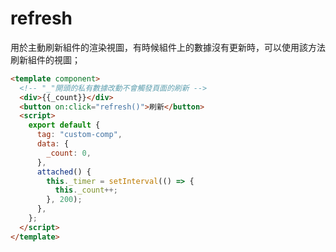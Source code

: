 # refresh

用於主動刷新組件的渲染視圖，有時候組件上的數據沒有更新時，可以使用該方法刷新組件的視圖；

<comp-viewer comp-name="custom-comp">

```html
<template component>
  <!-- "_"開頭的私有數據改動不會觸發頁面的刷新 -->
  <div>{{_count}}</div>
  <button on:click="refresh()">刷新</button>
  <script>
    export default {
      tag: "custom-comp",
      data: {
        _count: 0,
      },
      attached() {
        this._timer = setInterval(() => {
          this._count++;
        }, 200);
      },
    };
  </script>
</template>
```

</comp-viewer>